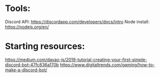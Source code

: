 # Tools:
Discord API: https://discordapp.com/developers/docs/intro
Node install: https://nodejs.org/en/


# Starting resources: 
https://medium.com/davao-js/2019-tutorial-creating-your-first-simple-discord-bot-47fc836a170b
https://www.digitaltrends.com/gaming/how-to-make-a-discord-bot/
